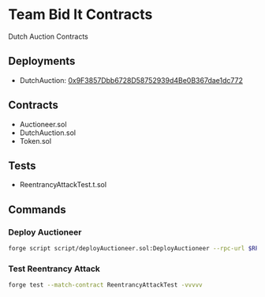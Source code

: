 # Team Bid It Contracts

Dutch Auction Contracts

## Deployments

- DutchAuction: [0x9F3857Dbb6728D58752939d4Be0B367dae1dc772](https://sepolia.etherscan.io/address/0x9F3857Dbb6728D58752939d4Be0B367dae1dc772)

## Contracts

- Auctioneer.sol
- DutchAuction.sol
- Token.sol

## Tests

- ReentrancyAttackTest.t.sol

## Commands

### Deploy Auctioneer

```bash
forge script script/deployAuctioneer.sol:DeployAuctioneer --rpc-url $RPC_URL --broadcast --verify --etherscan-api-key $ETHERSCAN_API_KEY
```

### Test Reentrancy Attack

```bash
forge test --match-contract ReentrancyAttackTest -vvvvv
```
